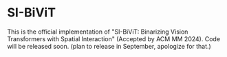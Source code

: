 # SI-BiViT
This is the official implementation of "SI-BiViT: Binarizing Vision Transformers with Spatial Interaction" (Accepted by ACM MM 2024).
Code will be released soon. (plan to release in September, apologize for that.)
